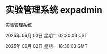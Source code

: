 # 实验管理系统 expadmin
[实验管理系统](http://219.139.198.8:56808/expadmin-782313d2-e1b1-4ea7-932e-3a55e6a1a4d0/)

2025年 06月 03日 星期二 02:30:03 CST

2025年 06月 02日 星期一 18:30:03 GMT
